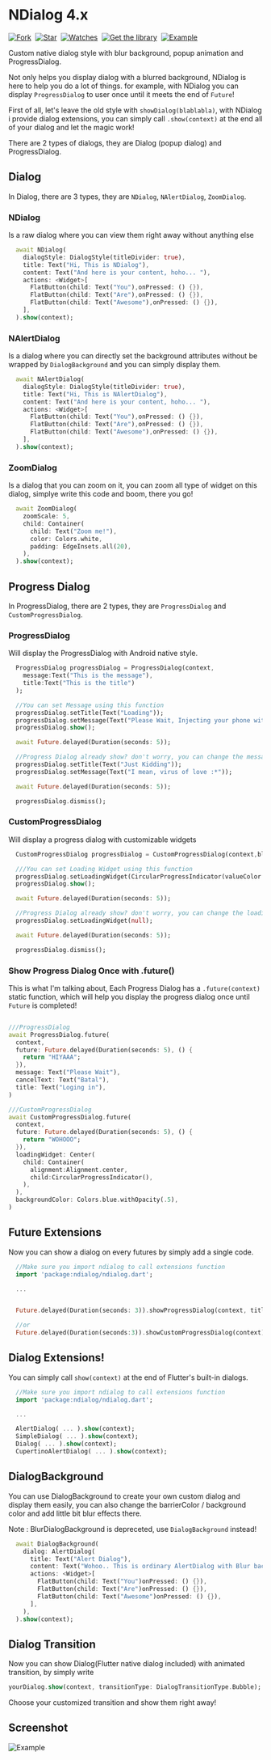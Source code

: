 # NDialog 4.x
[![Fork](https://img.shields.io/github/forks/nizwar/ndialog?style=social)](https://github.com/nizwar/ndialog/fork)&nbsp; [![Star](https://img.shields.io/github/stars/nizwar/ndialog?style=social)](https://github.com/nizwar/ndialog/star)&nbsp; [![Watches](https://img.shields.io/github/watchers/nizwar/ndialog?style=social)](https://github.com/nizwar/ndialog/)&nbsp; [![Get the library](https://img.shields.io/badge/Get%20library-pub-blue)](https://pub.dev/packages/ndialog)&nbsp; [![Example](https://img.shields.io/badge/Example-Ex-success)](https://pub.dev/packages/ndialog#-example-tab-)

Custom native dialog style with blur background, popup animation and ProgressDialog.

Not only helps you display dialog with a blurred background, NDialog is here to help you do a lot of things. for example, with NDialog you can display `ProgressDialog` to user once until it meets the end of `Future`!

First of all, let's leave the old style with `showDialog(blablabla)`, with NDialog i provide dialog extensions, you can simply call `.show(context)` at the end all of your dialog and let the magic work!

There are 2 types of dialogs, they are Dialog (popup dialog) and ProgressDialog.

## Dialog
In Dialog, there are 3 types, they are `NDialog`, `NAlertDialog`, `ZoomDialog`.

### NDialog
Is a raw dialog where you can view them right away without anything else

``` dart
  await NDialog(
    dialogStyle: DialogStyle(titleDivider: true),
    title: Text("Hi, This is NDialog"),
    content: Text("And here is your content, hoho... "),  
    actions: <Widget>[
      FlatButton(child: Text("You"),onPressed: () {}),
      FlatButton(child: Text("Are"),onPressed: () {}),
      FlatButton(child: Text("Awesome"),onPressed: () {}),
    ],
  ).show(context);
```

### NAlertDialog
Is a dialog where you can directly set the background attributes without be wrapped by `DialogBackground` and you can simply display them.

``` dart
  await NAlertDialog(
    dialogStyle: DialogStyle(titleDivider: true),
    title: Text("Hi, This is NAlertDialog"),
    content: Text("And here is your content, hoho... "), 
    actions: <Widget>[
      FlatButton(child: Text("You"),onPressed: () {}),
      FlatButton(child: Text("Are"),onPressed: () {}),
      FlatButton(child: Text("Awesome"),onPressed: () {}),
    ],
  ).show(context);
``` 

### ZoomDialog
Is a dialog that you can zoom on it, you can zoom all type of widget on this dialog, simplye write this code and boom, there you go!

``` dart
  await ZoomDialog(
    zoomScale: 5,
    child: Container(
      child: Text("Zoom me!"),
      color: Colors.white,
      padding: EdgeInsets.all(20),
    ),
  ).show(context);
``` 
 

## Progress Dialog
In ProgressDialog, there are 2 types, they are `ProgressDialog` and `CustomProgressDialog`.

### ProgressDialog
Will display the ProgressDialog with Android native style.

``` dart
  ProgressDialog progressDialog = ProgressDialog(context, 
    message:Text("This is the message"), 
    title:Text("This is the title")
  );

  //You can set Message using this function
  progressDialog.setTitle(Text("Loading"));
  progressDialog.setMessage(Text("Please Wait, Injecting your phone with my virus"));
  progressDialog.show();

  await Future.delayed(Duration(seconds: 5));

  //Progress Dialog already show? don't worry, you can change the message :D
  progressDialog.setTitle(Text("Just Kidding"));
  progressDialog.setMessage(Text("I mean, virus of love :*"));

  await Future.delayed(Duration(seconds: 5));

  progressDialog.dismiss();
```

### CustomProgressDialog
Will display a progress dialog with customizable widgets

``` dart
  CustomProgressDialog progressDialog = CustomProgressDialog(context,blur: 10);

  ///You can set Loading Widget using this function
  progressDialog.setLoadingWidget(CircularProgressIndicator(valueColor: AlwaysStoppedAnimation(Colors.red)));
  progressDialog.show();

  await Future.delayed(Duration(seconds: 5));

  //Progress Dialog already show? don't worry, you can change the loading widget :D
  progressDialog.setLoadingWidget(null);

  await Future.delayed(Duration(seconds: 5));

  progressDialog.dismiss();
```

### Show Progress Dialog Once with .future()
This is what I'm talking about, Each Progress Dialog has a `.future(context)` static function, which will help you display the progress dialog once until `Future` is completed!

```dart

///ProgressDialog
await ProgressDialog.future(
  context, 
  future: Future.delayed(Duration(seconds: 5), () {
    return "HIYAAA";
  }),
  message: Text("Please Wait"),
  cancelText: Text("Batal"),
  title: Text("Loging in"),
)

///CustomProgressDialog
await CustomProgressDialog.future(
  context,
  future: Future.delayed(Duration(seconds: 5), () {
    return "WOHOOO";
  }),
  loadingWidget: Center(
    child: Container(
      alignment:Alignment.center, 
      child:CircularProgressIndicator(),
    ),
  ),
  backgroundColor: Colors.blue.withOpacity(.5),
)

```

## Future Extensions
Now you can show a dialog on every futures by simply add a single code.

``` dart
  //Make sure you import ndialog to call extensions function
  import 'package:ndialog/ndialog.dart';

  ...


  Future.delayed(Duration(seconds: 3)).showProgressDialog(context, title: Text("This is just an ordinary loading"), message: Text("This is fastest and coolest way to show a dialog"));

  //or
  Future.delayed(Duration(seconds:3)).showCustomProgressDialog(context);
```

## Dialog Extensions!
You can simply call `show(context)` at the end of Flutter's built-in dialogs.

```dart
  //Make sure you import ndialog to call extensions function
  import 'package:ndialog/ndialog.dart';

  ...

  AlertDialog( ... ).show(context);
  SimpleDialog( ... ).show(context);
  Dialog( ... ).show(context);
  CupertinoAlertDialog( ... ).show(context);
```

## DialogBackground
You can use DialogBackground to create your own custom dialog and display them easily, you can also change the barrierColor / background color and add little bit blur effects there.

Note : BlurDialogBackground is depreceted, use `DialogBackground` instead!

``` dart
  await DialogBackground(
    dialog: AlertDialog(
      title: Text("Alert Dialog"),
      content: Text("Wohoo.. This is ordinary AlertDialog with Blur background"),
      actions: <Widget>[
        FlatButton(child: Text("You")onPressed: () {}),
        FlatButton(child: Text("Are")onPressed: () {}),
        FlatButton(child: Text("Awesome")onPressed: () {}),
      ],
    ),
  ).show(context); 
``` 

## Dialog Transition
Now you can show Dialog(Flutter native dialog included) with animated transition, by simply write

``` dart
yourDialog.show(context, transitionType: DialogTransitionType.Bubble);
```

Choose your customized transition and show them right away!


## Screenshot
![Example](./example/screenshots/screenshot.gif)